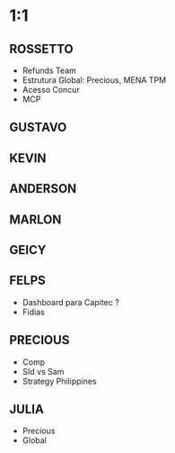 
# 1:1

## ROSSETTO
- Refunds Team
- Estrutura Global: Precious, MENA TPM
- Acesso Concur
- MCP
  
## GUSTAVO

## KEVIN  

## ANDERSON

## MARLON

## GEICY  

## FELPS
- Dashboard para Capitec ?
- Fidias

## PRECIOUS
- Comp
- SId vs Sam
- Strategy Philippines

## JULIA
- Precious
- Global

